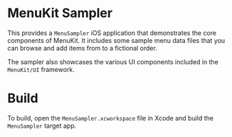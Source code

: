 # MenuKit Sampler

This provides a `MenuSampler` iOS application that demonstrates the core
components of MenuKit. It includes some sample menu data files that you 
can browse and add items from to a fictional order.

The sampler also showcases the various UI components included in the 
`MenuKit/UI` framework.

# Build

To build, open the `MenuSampler.xcworkspace` file in Xcode and build 
the `MenuSampler` target app.
